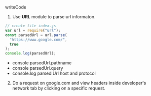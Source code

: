 writeCode

1. Use **URL** module to parse url informaton.

```js
// create file index.js
var url = require("url");
const parsedUrl = url.parse(
  "https://www.google.com/",
  true
);
console.log(parsedUrl);
```
- console parsedUrl.pathname
- console parsedUrl.query
- console.log parsed Url host and protocol

2. Do a request on google.com and view headers inside developer's network tab by clicking on a specific request.